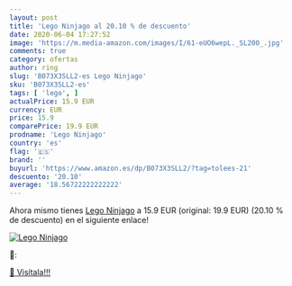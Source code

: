 ```yaml
---
layout: post
title: 'Lego Ninjago al 20.10 % de descuento'
date: 2020-06-04 17:27:52
image: 'https://m.media-amazon.com/images/I/61-eUO6wepL._SL200_.jpg'
comments: true
category: ofertas
author: ring
slug: 'B073X3SLL2-es Lego Ninjago'
sku: 'B073X3SLL2-es'
tags: [ 'lego', ]
actualPrice: 15.9 EUR
currency: EUR
price: 15.9
comparePrice: 19.9 EUR
prodname: 'Lego Ninjago'
country: 'es'
flag: '🇪🇸'
brand: ''
buyurl: 'https://www.amazon.es/dp/B073X3SLL2/?tag=tolees-21'
descuento: '20.10'
average: '18.56722222222222'
---
```


Ahora mismo tienes [Lego Ninjago](https://www.amazon.es/dp/B073X3SLL2/?tag=tolees-21) a 15.9 EUR (original: 19.9 EUR) (20.10 %  de descuento) en el siguiente enlace!

[![Lego Ninjago](https://m.media-amazon.com/images/I/61-eUO6wepL._SL200_.jpg)](https://www.amazon.es/dp/B073X3SLL2/?tag=tolees-21)

🔎:


[🛒 Visítala!!!](https://www.amazon.es/dp/B073X3SLL2/?tag=tolees-21)
